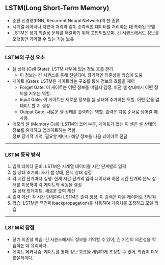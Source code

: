 ## LSTM(Long Short-Term Memory)
- 순환 신경망(RNN, Recurrent Neural Network)의 한 종류
- 시계열 데이터나 자연어 처리와 같이 순차적인 데이터를 처리하는 데 특화된 모델
- LSTM은 장기 의존성 문제를 해결하기 위해 고안되었으며, 긴 시퀀스에서도 정보를 오랫동안 기억할 수 있는 기능 보유
---

### LSTM의 구성 요소
- 셀 상태 (Cell State): LSTM 내부에 있는 정보 흐름 관리
  - 이 정보는 긴 시퀀스를 통해 전달되며, 장기적인 의존성을 학습에 도움
- 게이트 (Gate): LSTM은 게이트라는 구조를 통해 정보의 흐름을 제어
  - Forget Gate: 이 게이트는 어떤 정보를 버릴지 결정. 이전 셀 상태에서 어떤 정보를 지우는 역할.
  - Input Gate: 이 게이트는 새로운 정보를 셀 상태에 추가하는 역할. 어떤 값을 업데이트할 지 결정.
  - Output Gate: 새로운 셀 상태를 출력하는 역할. 출력은 다음 순서로 넘어갈 때 사용.
- 메모리 셀 (Memory Cell): LSTM의 코어 부분, 게이트가 있는 이 셀은 셀 상태의 정보를 유지하고 업데이트하는 역할  
  정보 장기적 기억, 필요할 때마다 해당 정보를 다음 레이어로 전달
---

### LSTM 동작 방식
1. 입력 데이터 준비: LSTM은 시계열 데이터를 시간 단계별로 입력
2. 셀 상태 초기화: 초기 셀 상태, 은닉 상태 설정
3. 각 시간 단계마다 실행: 현재 시간 단계의 입력 데이터와 이전 시간 단계의 은닉 상태를 이용하여 각 게이트의 작동을 결정  
  셀 상태 업데이트, 새로운 출력 계산
4. 출력 계산: 각 시간 단계마다 LSTM은 출력 생성, 이 출력은 다음 레이어로 전달됨
5. 학습: LSTM은 역전파(backpropagation)를 사용하여 가중치를 조정하고 모델 학습
---

### LSTM의 장점
- 장기 의존성 학습: 긴 시퀀스에서도 정보를 기억할 수 있어, 긴 기간의 의존성을 학습하는 데 유리하다.
- 게이트 메커니즘: 게이트를 통해 정보 흐름을 세밀하게 조정할 수 있어, 학습이 더욱 효율적이다.
